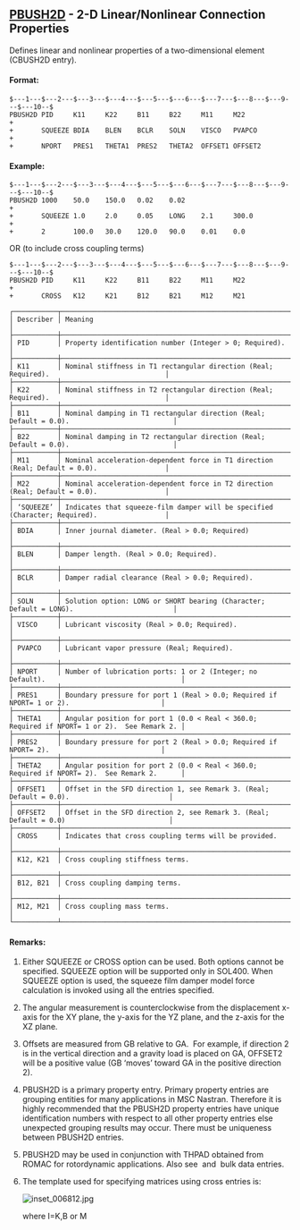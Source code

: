 ## [PBUSH2D](https://help.hexagonmi.com/bundle/MSC_Nastran_2022.4/page/Nastran_Combined_Book/qrg/bulkp/TOC.PBUSH2D.xhtml) - 2-D Linear/Nonlinear Connection Properties

Defines linear and nonlinear properties of a two-dimensional element (CBUSH2D entry).

#### Format:

```nastran
$---1---$---2---$---3---$---4---$---5---$---6---$---7---$---8---$---9---$---10--$
PBUSH2D PID     K11     K22     B11     B22     M11     M22             +       
+       SQUEEZE BDIA    BLEN    BCLR    SOLN    VISCO   PVAPCO          +       
+       NPORT   PRES1   THETA1  PRES2   THETA2  OFFSET1 OFFSET2                 
```

#### Example:

```nastran
$---1---$---2---$---3---$---4---$---5---$---6---$---7---$---8---$---9---$---10--$
PBUSH2D 1000    50.0    150.0   0.02    0.02                            +       
+       SQUEEZE 1.0     2.0     0.05    LONG    2.1     300.0           +       
+       2       100.0   30.0    120.0   90.0    0.01    0.0                     
```

OR (to include cross coupling terms) 

```nastran
$---1---$---2---$---3---$---4---$---5---$---6---$---7---$---8---$---9---$---10--$
PBUSH2D PID     K11     K22     B11     B22     M11     M22             +       
+       CROSS   K12     K21     B12     B21     M12     M21                     
```

```text
┌───────────┬─────────────────────────────────────────────────────────────────────────────────────────────┐
│ Describer │ Meaning                                                                                     │
├───────────┼─────────────────────────────────────────────────────────────────────────────────────────────┤
│ PID       │ Property identification number (Integer > 0; Required).                                     │
├───────────┼─────────────────────────────────────────────────────────────────────────────────────────────┤
│ K11       │ Nominal stiffness in T1 rectangular direction (Real; Required).                             │
├───────────┼─────────────────────────────────────────────────────────────────────────────────────────────┤
│ K22       │ Nominal stiffness in T2 rectangular direction (Real; Required).                             │
├───────────┼─────────────────────────────────────────────────────────────────────────────────────────────┤
│ B11       │ Nominal damping in T1 rectangular direction (Real; Default = 0.0).                          │
├───────────┼─────────────────────────────────────────────────────────────────────────────────────────────┤
│ B22       │ Nominal damping in T2 rectangular direction (Real; Default = 0.0).                          │
├───────────┼─────────────────────────────────────────────────────────────────────────────────────────────┤
│ M11       │ Nominal acceleration-dependent force in T1 direction (Real; Default = 0.0).                 │
├───────────┼─────────────────────────────────────────────────────────────────────────────────────────────┤
│ M22       │ Nominal acceleration-dependent force in T2 direction (Real; Default = 0.0).                 │
├───────────┼─────────────────────────────────────────────────────────────────────────────────────────────┤
│ ‘SQUEEZE’ │ Indicates that squeeze-film damper will be specified (Character; Required).                 │
├───────────┼─────────────────────────────────────────────────────────────────────────────────────────────┤
│ BDIA      │ Inner journal diameter. (Real > 0.0; Required)                                              │
├───────────┼─────────────────────────────────────────────────────────────────────────────────────────────┤
│ BLEN      │ Damper length. (Real > 0.0; Required).                                                      │
├───────────┼─────────────────────────────────────────────────────────────────────────────────────────────┤
│ BCLR      │ Damper radial clearance (Real > 0.0; Required).                                             │
├───────────┼─────────────────────────────────────────────────────────────────────────────────────────────┤
│ SOLN      │ Solution option: LONG or SHORT bearing (Character; Default = LONG).                         │
├───────────┼─────────────────────────────────────────────────────────────────────────────────────────────┤
│ VISCO     │ Lubricant viscosity (Real > 0.0; Required).                                                 │
├───────────┼─────────────────────────────────────────────────────────────────────────────────────────────┤
│ PVAPCO    │ Lubricant vapor pressure (Real; Required).                                                  │
├───────────┼─────────────────────────────────────────────────────────────────────────────────────────────┤
│ NPORT     │ Number of lubrication ports: 1 or 2 (Integer; no Default).                                  │
├───────────┼─────────────────────────────────────────────────────────────────────────────────────────────┤
│ PRES1     │ Boundary pressure for port 1 (Real > 0.0; Required if NPORT= 1 or 2).                       │
├───────────┼─────────────────────────────────────────────────────────────────────────────────────────────┤
│ THETA1    │ Angular position for port 1 (0.0 < Real < 360.0; Required if NPORT= 1 or 2).  See Remark 2. │
├───────────┼─────────────────────────────────────────────────────────────────────────────────────────────┤
│ PRES2     │ Boundary pressure for port 2 (Real > 0.0; Required if NPORT= 2).                            │
├───────────┼─────────────────────────────────────────────────────────────────────────────────────────────┤
│ THETA2    │ Angular position for port 2 (0.0 < Real < 360.0; Required if NPORT= 2).  See Remark 2.      │
├───────────┼─────────────────────────────────────────────────────────────────────────────────────────────┤
│ OFFSET1   │ Offset in the SFD direction 1, see Remark 3. (Real; Default = 0.0).                         │
├───────────┼─────────────────────────────────────────────────────────────────────────────────────────────┤
│ OFFSET2   │ Offset in the SFD direction 2, see Remark 3. (Real; Default = 0.0)                          │
├───────────┼─────────────────────────────────────────────────────────────────────────────────────────────┤
│ CROSS     │ Indicates that cross coupling terms will be provided.                                       │
├───────────┼─────────────────────────────────────────────────────────────────────────────────────────────┤
│ K12, K21  │ Cross coupling stiffness terms.                                                             │
├───────────┼─────────────────────────────────────────────────────────────────────────────────────────────┤
│ B12, B21  │ Cross coupling damping terms.                                                               │
├───────────┼─────────────────────────────────────────────────────────────────────────────────────────────┤
│ M12, M21  │ Cross coupling mass terms.                                                                  │
└───────────┴─────────────────────────────────────────────────────────────────────────────────────────────┘
```

#### Remarks:

1. Either SQUEEZE or CROSS option can be used. Both options cannot be specified. SQUEEZE option will be supported only in SOL400. When SQUEEZE option is used, the squeeze film damper model force calculation is invoked using all the entries specified.
2. The angular measurement is counterclockwise from the displacement x-axis for the XY plane, the y-axis for the YZ plane, and the z-axis for the XZ plane.
3. Offsets are measured from GB relative to GA.  For example, if direction 2 is in the vertical direction and a gravity load is placed on GA, OFFSET2 will be a positive value (GB ‘moves’ toward GA in the positive direction 2).
4. PBUSH2D is a primary property entry. Primary property entries are grouping entities for many applications in MSC Nastran. Therefore it is highly recommended that the PBUSH2D property entries have unique identification numbers with respect to all other property entries else unexpected grouping results may occur. There must be uniqueness between PBUSH2D entries.
5. PBUSH2D may be used in conjunction with THPAD obtained from ROMAC for rotordynamic applications. Also see   and   bulk data entries.
6. The template used for specifying matrices using cross entries is:

     ![inset_006812.jpg](https://help-be.hexagonmi.com/bundle/MSC_Nastran_2022.4/page/Nastran_Combined_Book/qrg/bulkp/../../../assets/inset_006812.jpg?_LANG=enus)  

     where I=K,B or M
